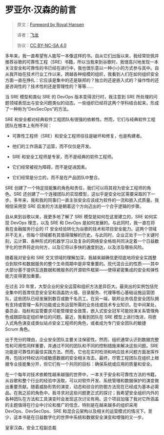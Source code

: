 # 罗亚尔·汉森的前言

> 原文：[Foreword by Royal Hansen](https://google.github.io/building-secure-and-reliable-systems/raw/foreword01.html)
> 
> 译者：[飞龙](https://github.com/wizardforcel)
> 
> 协议：[CC BY-NC-SA 4.0](https://creativecommons.org/licenses/by-nc-sa/4.0/)

多年来，我一直希望有人能写一本像这样的书。自从它们出版以来，我经常钦佩并推荐谷歌的可靠性工程（SRE）书籍，所以当我来到谷歌时，我很高兴地发现一本关注安全和可靠性的书已经在进行中，我也很乐意以一种小小的方式参与其中。自从我开始在技术行业工作以来，跨越各种规模的组织，我看到人们在如何组织安全方面一直在挣扎：它应该是集中的还是联邦的？独立的还是嵌入式的？操作性的还是咨询性的？技术性的还是管理性的？等等……

当 SRE 模型和类似 SRE 的 DevOps 版本变得流行时，我注意到 SRE 所处理的问题领域表现出与安全问题类似的动态。一些组织已经将这两个学科结合起来，形成了一种称为“DevSecOps”的方法。

SRE 和安全都对经典软件工程团队有很强的依赖性。然而，它们与经典软件工程团队在根本上有所不同：

+   可靠性工程师（SRE）和安全工程师往往是破坏和修复，也是构建者。

+   他们的工作涵盖了运营，而不仅仅是开发。

+   SRE 和安全工程师是专家，而不是经典的软件工程师。

+   它们经常被视为障碍，而不是促进因素。

+   它们经常是分立的，而不是在产品团队中整合。

SRE 创建了一个特定技能集的角色和责任，我们可以将其视为安全工程师的角色。SRE 还创建了一个连接团队的实现模型，这似乎是安全社区需要采取的下一步。多年来，我和我的同事们一直主张安全应该成为软件的一流和嵌入式质量。我相信采用受 SRE 启发的方法是朝着这个方向迈出的一个合乎逻辑的步骤。

自从来到谷歌以来，我更多地了解了 SRE 模型是如何在这里建立的，SRE 如何实现 DevOps 理念，以及 SRE 和 DevOps 是如何发展的。与此同时，我一直在将我在金融服务行业的 IT 安全经验转化为谷歌的技术和项目安全能力。这两个领域并不无关，但每个领域都有其值得理解的历史。与此同时，企业正处于一个关键时刻，云计算、各种形式的机器学习以及复杂的网络安全格局共同决定着一个日益数字化的世界将走向何方，以及它将以多快的速度到达，以及涉及哪些风险。

随着我对安全和 SRE 交叉领域的理解加深，我越来越确信更彻底地将安全实践整合到软件和数据服务的整个生命周期中是非常重要的。现代混合云的性质——其中大部分基于提供互连数据和微服务的开源软件框架——使得紧密集成的安全和弹性能力变得更加重要。

在过去 20 年里，大型企业的安全运营和组织方法差异巨大。最突出的实例包括完全集中的首席信息安全官和涵盖防火墙、目录服务、代理等核心基础设施运营团队，这些团队已经发展到数百或数千名员工。在另一端，联邦业务信息安全团队拥有支持或管理一系列功能或业务运营所需的业务线或技术专业知识。在中间某处，委员会、指标和监管要求可能管理安全政策，嵌入式安全冠军可能扮演关系管理角色或跟踪指定组织单位的问题。最近，我看到团队在 SRE 模型上进行改进，将嵌入式角色演变成类似站点安全工程师的角色，或者成为专门安全团队的敏捷 Scrum 角色。

出于充分的理由，企业安全团队主要关注保密性。然而，组织通常认识到数据完整性和可用性同样重要，并通过不同的团队和不同的控制措施来解决这些问题。SRE 功能是可靠性的最佳实践方法。然而，它也在实时检测和响应技术问题方面发挥作用，包括对特权访问或敏感数据的安全相关攻击。最终，尽管工程团队在组织上根据专业技能集分开，但它们有一个共同的目标：确保系统或应用的质量和安全。

在一个每年对技术依赖性越来越强的世界中，一本关于安全和可靠性方法的书籍，从谷歌和整个行业的经验中汲取，可以对软件开发、系统管理和数据保护的演变做出重要贡献。随着威胁形势的演变，动态和综合的防御方法现在已经成为基本必需品。在我之前的角色中，我寻求对这些问题更正式的探讨；我希望安全组织内外的各种团队在方法和工具演变时会发现这次讨论有用。这个项目加强了我对它所涵盖的主题值得在行业中讨论和推广的信念，特别是在越来越多的组织采用 DevOps、DevSecOps、SRE 和混合云架构以及相关的运营模式的情况下。至少，这本书是在日益数字化的世界中系统和数据安全演变和增强的又一步。

皇家汉森，安全工程副总裁
